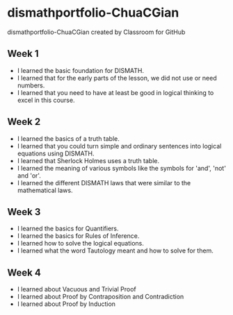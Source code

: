 # dismathportfolio-ChuaCGian
dismathportfolio-ChuaCGian created by Classroom for GitHub

## Week 1
- I learned the basic foundation for DISMATH.
- I learned that for the early parts of the lesson, we did not use or need numbers.
- I learned that you need to have at least be good in logical thinking to excel in this course.

## Week 2
- I learned the basics of a truth table.
- I learned that you could turn simple and ordinary sentences into logical equations using DISMATH.
- I learned that Sherlock Holmes uses a truth table.
- I learned the meaning of various symbols like the symbols for 'and', 'not' and 'or'.
- I learned the different DISMATH laws that were similar to the mathematical laws.

## Week 3
- I learned the basics for Quantifiers.
- I learned the basics for Rules of Inference.
- I learned how to solve the logical equations.
- I learned what the word Tautology meant and how to solve for them.

## Week 4
- I learned about Vacuous and Trivial Proof
- I learned about Proof by Contraposition and Contradiction
- I learned about Proof by Induction
